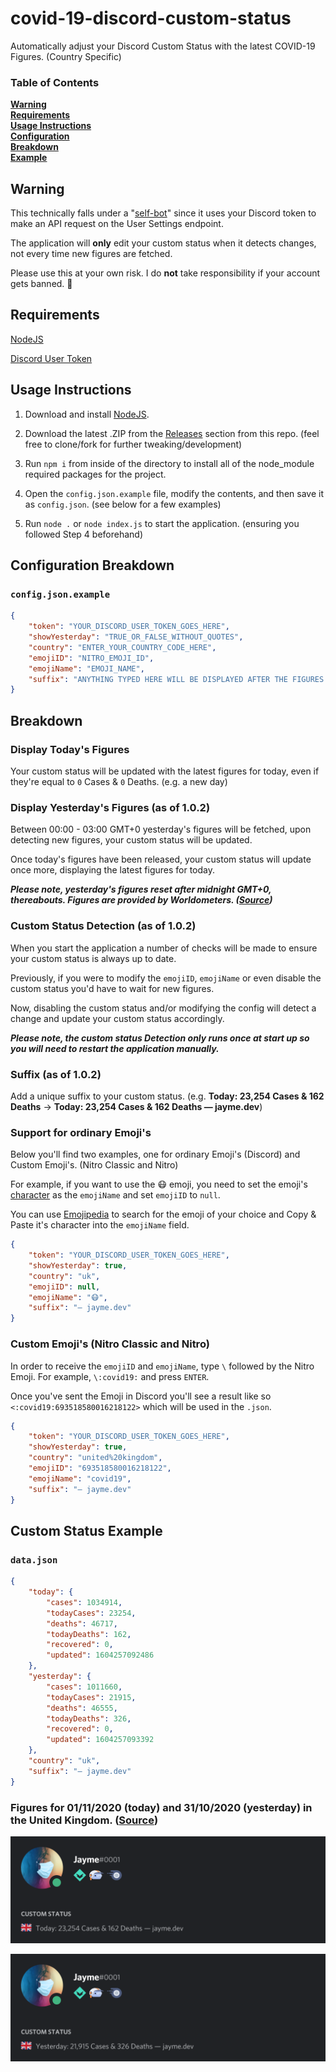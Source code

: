 # covid-19-discord-custom-status
Automatically adjust your Discord Custom Status with the latest COVID-19 Figures. (Country Specific)

### Table of Contents
**[Warning](#warning)**<br>
**[Requirements](#requirements)**<br>
**[Usage Instructions](#usage-instructions)**<br>
**[Configuration](#configuration-breakdown)**<br>
**[Breakdown](#breakdown)**<br>
**[Example](#custom-status-example)**

## Warning
This technically falls under a "[self-bot](https://support.discord.com/hc/en-us/articles/115002192352-Automated-user-accounts-self-bots-)" since it uses your Discord token to make an API request on the User Settings endpoint.

The application will **only** edit your custom status when it detects changes, not every time new figures are fetched.

Please use this at your own risk. I do **not** take responsibility if your account gets banned. :rotating_light:

## Requirements
[NodeJS](https://nodejs.org/en/download/)

[Discord User Token](https://github.com/Tyrrrz/DiscordChatExporter/wiki/Obtaining-Token-and-Channel-IDs#how-to-get-a-user-token)

## Usage Instructions
1. Download and install [NodeJS](https://nodejs.org/en/download/).

2. Download the latest .ZIP from the [Releases](https://github.com/Jxyme/covid-19-discord-custom-status/releases) section from this repo. (feel free to clone/fork for further tweaking/development)

3. Run `npm i` from inside of the directory to install all of the node_module required packages for the project.

4. Open the `config.json.example` file, modify the contents, and then save it as `config.json`. (see below for a few examples)

5. Run `node .` or `node index.js` to start the application. (ensuring you followed Step 4 beforehand)

## Configuration Breakdown

### `config.json.example`

```json
{
    "token": "YOUR_DISCORD_USER_TOKEN_GOES_HERE",
    "showYesterday": "TRUE_OR_FALSE_WITHOUT_QUOTES",
    "country": "ENTER_YOUR_COUNTRY_CODE_HERE",
    "emojiID": "NITRO_EMOJI_ID",
    "emojiName": "EMOJI_NAME",
    "suffix": "ANYTHING TYPED HERE WILL BE DISPLAYED AFTER THE FIGURES (MAX 75 CHARS)"
}
```

## Breakdown

### Display Today's Figures
Your custom status will be updated with the latest figures for today, even if they're equal to `0` Cases & `0` Deaths. (e.g. a new day)

### Display Yesterday's Figures (as of 1.0.2)
Between 00:00 - 03:00 GMT+0 yesterday's figures will be fetched, upon detecting new figures, your custom status will be updated.

Once today's figures have been released, your custom status will update once more, displaying the latest figures for today.

***Please note, yesterday's figures reset after midnight GMT+0, thereabouts. Figures are provided by Worldometers. ([Source](https://www.worldometers.info/coronavirus/))***

### Custom Status Detection (as of 1.0.2)
When you start the application a number of checks will be made to ensure your custom status is always up to date.

Previously, if you were to modify the `emojiID`, `emojiName` or even disable the custom status you'd have to wait for new figures.

Now, disabling the custom status and/or modifying the config will detect a change and update your custom status accordingly.

***Please note, the custom status Detection only runs once at start up so you will need to restart the application manually.***

### Suffix (as of 1.0.2)
Add a unique suffix to your custom status. (e.g. **Today: 23,254 Cases & 162 Deaths** → **Today: 23,254 Cases & 162 Deaths — jayme.dev**)

### Support for ordinary Emoji's
Below you'll find two examples, one for ordinary Emoji's (Discord) and Custom Emoji's. (Nitro Classic and Nitro)

For example, if you want to use the :mask: emoji, you need to set the emoji's [character](https://emojipedia.org/emoji/%F0%9F%98%B7/) as the `emojiName` and set `emojiID` to `null`.

You can use [Emojipedia](https://emojipedia.org/) to search for the emoji of your choice and Copy & Paste it's character into the `emojiName` field.

```json
{
    "token": "YOUR_DISCORD_USER_TOKEN_GOES_HERE",
    "showYesterday": true,
    "country": "uk",
    "emojiID": null,
    "emojiName": "😷",
    "suffix": "— jayme.dev"
}
```

### Custom Emoji's (Nitro Classic and Nitro)
In order to receive the `emojiID` and `emojiName`, type `\` followed by the Nitro Emoji. For example, `\:covid19:` and press `ENTER`.

Once you've sent the Emoji in Discord you'll see a result like so `<:covid19:693518580016218122>` which will be used in the `.json`.

```json
{
    "token": "YOUR_DISCORD_USER_TOKEN_GOES_HERE",
    "showYesterday": true,
    "country": "united%20kingdom",
    "emojiID": "693518580016218122",
    "emojiName": "covid19",
    "suffix": "— jayme.dev"
}
```

## Custom Status Example

### `data.json`
```json
{
    "today": {
        "cases": 1034914,
        "todayCases": 23254,
        "deaths": 46717,
        "todayDeaths": 162,
        "recovered": 0,
        "updated": 1604257092486
    },
    "yesterday": {
        "cases": 1011660,
        "todayCases": 21915,
        "deaths": 46555,
        "todayDeaths": 326,
        "recovered": 0,
        "updated": 1604257093392
    },
    "country": "uk",
    "suffix": "— jayme.dev"
}
```

### Figures for 01/11/2020 (today) and 31/10/2020 (yesterday) in the United Kingdom. ([Source](https://www.worldometers.info/coronavirus/country/uk/))

![Today](https://raw.githubusercontent.com/Jxyme/covid-19-discord-custom-status/master/screenshots/woN6XcmP.png)

![Yesterday](https://raw.githubusercontent.com/Jxyme/covid-19-discord-custom-status/master/screenshots/LDOWC6H0.png)
